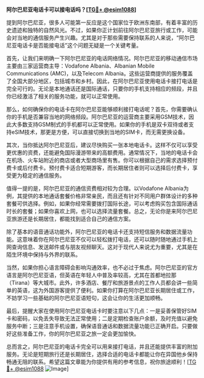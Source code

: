 **阿尔巴尼亚电话卡可以接电话吗？[[TG💪+ @esim1088](https://t.me/s/esim1088)]**

提到阿尔巴尼亚，很多人可能第一反应是这个国家位于欧洲东南部，有着丰富的历史遗迹和独特的自然风光。不过，如果你正计划前往阿尔巴尼亚旅行或工作，可能会对当地的通信服务产生兴趣。尤其是对于那些需要保持联系的人来说，“阿尔巴尼亚电话卡是否能接电话”这个问题无疑是一个关键考量。

首先，让我们来明确一下阿尔巴尼亚的电话网络情况。阿尔巴尼亚的移动通信市场主要由三家运营商主导：Vodafone Albania、Albanian Mobile Communications (AMC)，以及Telecom Albania。这些运营商提供的服务覆盖了全国大部分地区，包括城市和乡村。因此，在阿尔巴尼亚使用电话卡接打电话是完全可行的。无论是本地通话还是国际通话，只要你的手机支持相应的频段，并且你已经激活了相关的服务功能，就可以正常使用。

那么，如何确保你的电话卡在阿尔巴尼亚能够顺利接打电话呢？首先，你需要确认你的手机是否兼容当地的网络频段。阿尔巴尼亚的运营商主要采用GSM技术，因此大多数支持GSM制式的手机都可以正常使用。如果你的手机是双卡双待或者支持eSIM技术，那更是方便，可以直接切换到当地的SIM卡，而无需更换设备。

其次，当你抵达阿尔巴尼亚后，建议尽快购买一张本地电话卡。这样不仅可以享受更优惠的资费，还能避免国际漫游带来的高额费用。通常情况下，当地的电话卡会在机场、火车站附近的商店或者大型商场里有售。你可以根据自己的需求选择预付费卡或后付费卡。预付费卡适合短期游客，而长期居住者则可以选择后付费卡，享受更为稳定的通信服务。

值得一提的是，阿尔巴尼亚的通信资费相对较为合理。以Vodafone Albania为例，其提供的本地通话套餐价格非常亲民，而且还有针对不同用户群体设计的多种套餐可供选择。例如，如果你经常需要拨打国际长途，可以考虑购买包含国际通话时长的套餐；如果你喜欢上网，也可以选择流量套餐。总之，无论你是来阿尔巴尼亚旅游还是长期居住，都能找到适合自己的通信方案。

除了基本的语音通话功能外，阿尔巴尼亚的电话卡还支持短信服务和数据流量功能。这意味着你在阿尔巴尼亚不仅可以轻松拨打电话，还可以随时随地通过手机上网查询信息、发送邮件或与朋友视频聊天。这对于现代人来说尤为重要，尤其是在陌生环境中保持与外界的联系。

当然，如果你担心语言障碍会影响沟通效率，也不必过于焦虑。阿尔巴尼亚的官方语言是阿尔巴尼亚语，但英语在年轻人中普及率较高，尤其在首都地拉那（Tirana）等大城市。此外，许多酒店、餐厅和旅游景点的工作人员都会讲一些简单的英语，这为外国游客提供了便利。如果你打算在阿尔巴尼亚长期居住或工作，不妨学习一些基础的阿尔巴尼亚语短句，这会让你的生活更加顺畅。

最后，提醒大家在使用阿尔巴尼亚电话卡时要注意以下几点：一是妥善保管好SIM卡和密码，以免丢失导致无法正常使用；二是定期检查账户余额，及时充值以避免服务中断；三是注意手机设置，确保语音通话和数据流量功能已正确开启。只要做好这些准备工作，你的阿尔巴尼亚之旅一定会更加愉快。

总而言之，阿尔巴尼亚的电话卡完全可以用来接打电话，并且还能提供丰富的附加服务。无论是短期旅行还是长期居住，选择合适的电话卡都能让你在异国他乡保持畅通无阻的联系。希望这篇文章能为你提供有用的参考信息，祝你旅途顺利！[[TG💪+ @esim1088](https://t.me/s/esim1088) ![Image](https://i.postimg.cc/4NQfJmqS/Snipaste-2025-05-13-00-14-12.png)]
